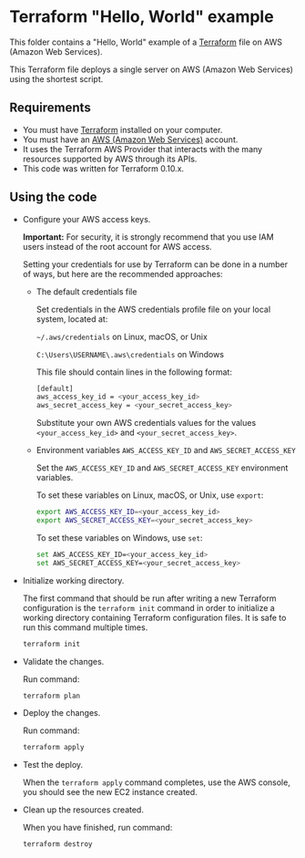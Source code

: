 # Terraform "Hello, World" example

This folder contains a "Hello, World" example of a [Terraform](https://www.terraform.io/) file on AWS (Amazon Web Services).

This Terraform file deploys a single server on AWS (Amazon Web Services) using the shortest script.

## Requirements

* You must have [Terraform](https://www.terraform.io/) installed on your computer.
* You must have an [AWS (Amazon Web Services)](http://aws.amazon.com/) account.
* It uses the Terraform AWS Provider that interacts with the many resources supported by AWS through its APIs.
* This code was written for Terraform 0.10.x.

## Using the code

* Configure your AWS access keys.

  **Important:** For security, it is strongly recommend that you use IAM users instead of the root account for AWS access.

  Setting your credentials for use by Terraform can be done in a number of ways, but here are the recommended approaches:

  * The default credentials file
  
    Set credentials in the AWS credentials profile file on your local system, located at:

    `~/.aws/credentials` on Linux, macOS, or Unix

    `C:\Users\USERNAME\.aws\credentials` on Windows

    This file should contain lines in the following format:

    ```bash
    [default]
    aws_access_key_id = <your_access_key_id>
    aws_secret_access_key = <your_secret_access_key>
    ```
    Substitute your own AWS credentials values for the values `<your_access_key_id>` and `<your_secret_access_key>`.

  * Environment variables `AWS_ACCESS_KEY_ID` and `AWS_SECRET_ACCESS_KEY`
  
    Set the `AWS_ACCESS_KEY_ID` and `AWS_SECRET_ACCESS_KEY` environment variables.

    To set these variables on Linux, macOS, or Unix, use `export`:

    ```bash
    export AWS_ACCESS_KEY_ID=<your_access_key_id>
    export AWS_SECRET_ACCESS_KEY=<your_secret_access_key>
    ```

    To set these variables on Windows, use `set`:

    ```bash
    set AWS_ACCESS_KEY_ID=<your_access_key_id>
    set AWS_SECRET_ACCESS_KEY=<your_secret_access_key>
    ```

* Initialize working directory.

  The first command that should be run after writing a new Terraform configuration is the `terraform init` command in order to initialize a working directory containing Terraform configuration files. It is safe to run this command multiple times.

  ```bash
  terraform init
  ```

* Validate the changes.

  Run command:

  ```bash
  terraform plan
  ```

* Deploy the changes.

  Run command:

  ```bash
  terraform apply
  ```

* Test the deploy.

  When the `terraform apply` command completes, use the AWS console, you should see the new EC2 instance created.

* Clean up the resources created.

  When you have finished, run command:

  ```bash
  terraform destroy
  ```